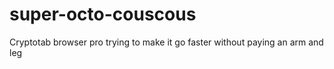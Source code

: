 # super-octo-couscous
Cryptotab browser pro  trying to make it go faster without paying an arm and leg
